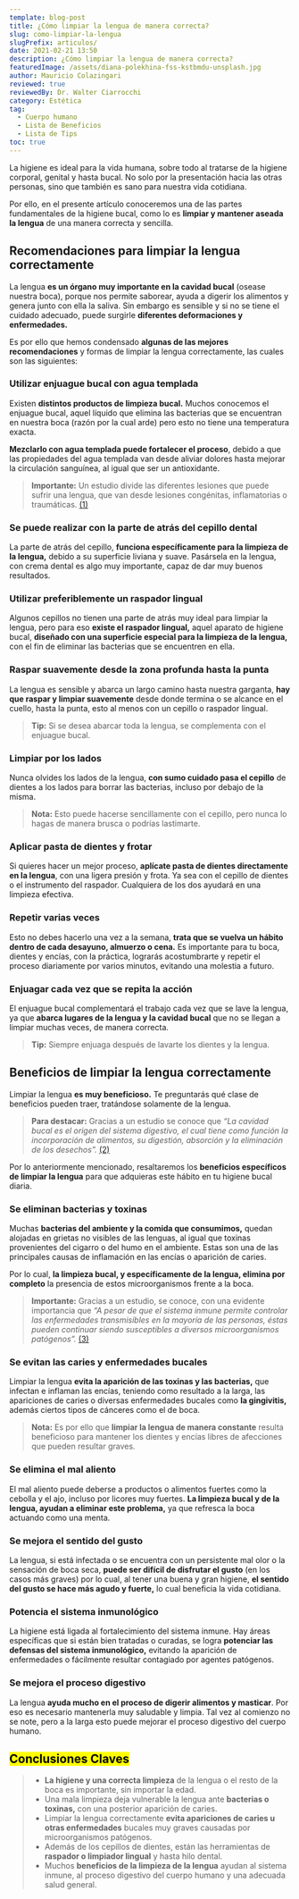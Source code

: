```yaml
---
template: blog-post
title: ¿Cómo limpiar la lengua de manera correcta?
slug: como-limpiar-la-lengua
slugPrefix: articulos/
date: 2021-02-21 13:50
description: ¿Cómo limpiar la lengua de manera correcta?
featuredImage: /assets/diana-polekhina-fss-kstbmdu-unsplash.jpg
author: Mauricio Colazingari
reviewed: true
reviewedBy: Dr. Walter Ciarrocchi
category: Estética
tag:
  - Cuerpo humano
  - Lista de Beneficios
  - Lista de Tips
toc: true
---
```

<!--StartFragment-->

La higiene es ideal para la vida humana, sobre todo al tratarse de la higiene corporal, genital y hasta bucal. No solo por la presentación hacia las otras personas, sino que también es sano para nuestra vida cotidiana.

Por ello, en el presente artículo conoceremos una de las partes fundamentales de la higiene bucal, como lo es **limpiar y mantener aseada la lengua** de una manera correcta y sencilla.

## Recomendaciones para limpiar la lengua correctamente

La lengua **es un órgano muy importante en la cavidad bucal** (osease nuestra boca), porque nos permite saborear, ayuda a digerir los alimentos y genera junto con ella la saliva. Sin embargo es sensible y si no se tiene el cuidado adecuado, puede surgirle **diferentes deformaciones y enfermedades.**

Es por ello que hemos condensado **algunas de las mejores recomendaciones** y formas de limpiar la lengua correctamente, las cuales son las siguientes:

### Utilizar enjuague bucal con agua templada

Existen **distintos productos de limpieza bucal.** Muchos conocemos el enjuague bucal, aquel líquido que elimina las bacterias que se encuentran en nuestra boca (razón por la cual arde) pero esto no tiene una temperatura exacta.

**Mezclarlo con agua templada puede fortalecer el proceso**, debido a que las propiedades del agua templada van desde aliviar dolores hasta mejorar la circulación sanguínea, al igual que ser un antioxidante.

> **Importante:** Un estudio divide las diferentes lesiones que puede sufrir una lengua, que van desde lesiones congénitas, inflamatorias o traumáticas. [(1)](https://obtienearchivo.bcn.cl/obtienearchivo?id=documentos/10221.1/56483/1/255307.pdf)

### Se puede realizar con la parte de atrás del cepillo dental

La parte de atrás del cepillo, **funciona específicamente para la limpieza de la lengua,** debido a su superficie liviana y suave. Pasársela en la lengua, con crema dental es algo muy importante, capaz de dar muy buenos resultados.

### Utilizar preferiblemente un raspador lingual

Algunos cepillos no tienen una parte de atrás muy ideal para limpiar la lengua, pero para eso **existe el raspador lingual,** aquel aparato de higiene bucal, **diseñado con una superficie especial para la limpieza de la lengua,** con el fin de eliminar las bacterias que se encuentren en ella.

### Raspar suavemente desde la zona profunda hasta la punta

La lengua es sensible y abarca un largo camino hasta nuestra garganta, **hay que raspar y limpiar suavemente** desde donde termina o se alcance en el cuello, hasta la punta, esto al menos con un cepillo o raspador lingual.

> **Tip:** Si se desea abarcar toda la lengua, se complementa con el enjuague bucal.

### Limpiar por los lados

Nunca olvides los lados de la lengua, **con sumo cuidado pasa el cepillo** de dientes a los lados para borrar las bacterias, incluso por debajo de la misma.

> **Nota:** Esto puede hacerse sencillamente con el cepillo, pero nunca lo hagas de manera brusca o podrías lastimarte.

### Aplicar pasta de dientes y frotar

Si quieres hacer un mejor proceso, **aplícate pasta de dientes directamente en la lengua**, con una ligera presión y frota. Ya sea con el cepillo de dientes o el instrumento del raspador. Cualquiera de los dos ayudará en una limpieza efectiva.

### Repetir varias veces

Esto no debes hacerlo una vez a la semana, **trata que se vuelva un hábito dentro de cada desayuno, almuerzo o cena.** Es importante para tu boca, dientes y encías, con la práctica, lograrás acostumbrarte y repetir el proceso diariamente por varios minutos, evitando una molestia a futuro.

### Enjuagar cada vez que se repita la acción

El enjuague bucal complementará el trabajo cada vez que se lave la lengua, ya que **abarca lugares de la lengua y la cavidad bucal** que no se llegan a limpiar muchas veces, de manera correcta.

> **Tip:** Siempre enjuaga después de lavarte los dientes y la lengua.

## Beneficios de limpiar la lengua correctamente

Limpiar la lengua **es muy beneficioso.** Te preguntarás qué clase de beneficios pueden traer, tratándose solamente de la lengua.

> **Para destacar:** Gracias a un estudio se conoce que *“La cavidad bucal es el origen del sistema digestivo, el cual tiene como función la incorporación de alimentos, su digestión, absorción y la eliminación de los desechos”.* [(2)](http://bibliotecas.unr.edu.ar/muestra/medica_panamericana/9789500603034.pdf)

Por lo anteriormente mencionado, resaltaremos los **beneficios específicos de limpiar la lengua** para que adquieras este hábito en tu higiene bucal diaria.

### Se eliminan bacterias y toxinas

Muchas **bacterias del ambiente y la comida que consumimos,** quedan alojadas en grietas no visibles de las lenguas, al igual que toxinas provenientes del cigarro o del humo en el ambiente. Estas son una de las principales causas de inflamación en las encías o aparición de caries.

Por lo cual, **la limpieza bucal, y específicamente de la lengua, elimina por completo** la presencia de estos microorganismos frente a la boca.

> **Importante:** Gracias a un estudio, se conoce, con una evidente importancia que *“A pesar de que el sistema inmune permite controlar las enfermedades transmisibles en la mayoría de las personas, éstas pueden continuar siendo susceptibles a diversos microorganismos patógenos”.* [(3)](http://www.ucv.ve/fileadmin/user_upload/facultad_farmacia/catedraMicro/10_Tema_9_Patogenicidad.pdf)

### Se evitan las caries y enfermedades bucales

Limpiar la lengua **evita la aparición de las toxinas y las bacterias,** que infectan e inflaman las encías, teniendo como resultado a la larga, las apariciones de caries o diversas enfermedades bucales como **la gingivitis,** además ciertos tipos de cánceres como el de boca.

> **Nota:** Es por ello que **limpiar la lengua de manera constante** resulta beneficioso para mantener los dientes y encías libres de afecciones que pueden resultar graves.

### Se elimina el mal aliento

El mal aliento puede deberse a productos o alimentos fuertes como la cebolla y el ajo, incluso por licores muy fuertes. **La limpieza bucal y de la lengua, ayudan a eliminar este problema,** ya que refresca la boca actuando como una menta.

### Se mejora el sentido del gusto

La lengua, si está infectada o se encuentra con un persistente mal olor o la sensación de boca seca, **puede ser difícil de disfrutar el gusto** (en los casos más graves) por lo cual, al tener una buena y gran higiene, **el sentido del gusto se hace más agudo y fuerte,** lo cual beneficia la vida cotidiana.

### Potencia el sistema inmunológico

La higiene está ligada al fortalecimiento del sistema inmune. Hay áreas específicas que si están bien tratadas o curadas, se logra **potenciar las defensas del sistema inmunológico,** evitando la aparición de enfermedades o fácilmente resultar contagiado por agentes patógenos.

### Se mejora el proceso digestivo

La lengua **ayuda mucho en el proceso de digerir alimentos y masticar**. Por eso es necesario mantenerla muy saludable y limpia. Tal vez al comienzo no se note, pero a la larga esto puede mejorar el proceso digestivo del cuerpo humano.

## <mark>Conclusiones Claves</mark>

> * **La higiene y una correcta limpieza** de la lengua o el resto de la boca es importante, sin importar la edad.
> * Una mala limpieza deja vulnerable la lengua ante **bacterias o toxinas,** con una posterior aparición de caries.
> * Limpiar la lengua correctamente **evita apariciones de caries u otras enfermedades** bucales muy graves causadas por microorganismos patógenos.
> * Además de los cepillos de dientes, están las herramientas de **raspador o limpiador lingual** y hasta hilo dental.
> * Muchos **beneficios de la limpieza de la lengua** ayudan al sistema inmune, al proceso digestivo del cuerpo humano y una adecuada salud general.

<!--EndFragment-->